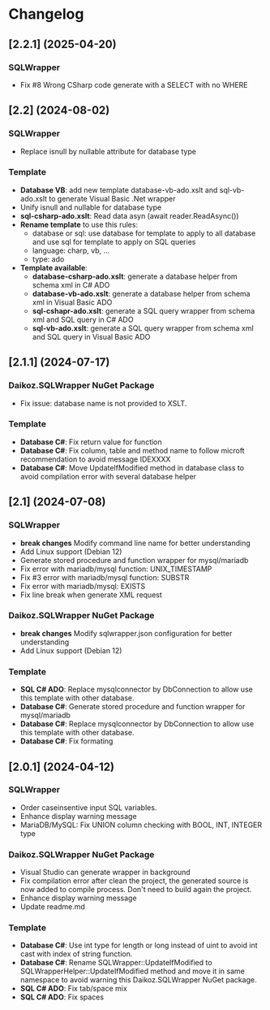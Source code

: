# Changelog

## [2.2.1] (2025-04-20)

### SQLWrapper
- Fix #8 Wrong CSharp code generate with a SELECT with no WHERE


## [2.2] (2024-08-02)

### SQLWrapper
- Replace isnull by nullable attribute for database type

### Template
- **Database VB**: add new template database-vb-ado.xslt and sql-vb-ado.xslt to generate Visual Basic .Net wrapper
- Unify isnull and nullable for database type
- **sql-csharp-ado.xslt**: Read data asyn (await reader.ReadAsync())
- **Rename template** to use this rules:
    - database or sql: use database for template to apply to all database and use sql for template to apply on SQL queries 
    - language: charp, vb, ...
    - type: ado
- **Template available**:
    - **database-csharp-ado.xslt**: generate a database helper from schema xml in C# ADO
    - **database-vb-ado.xslt**: generate a database helper from schema xml in Visual Basic ADO
    - **sql-cshapr-ado.xslt**: generate a SQL query wrapper from schema xml and SQL query in C# ADO
    - **sql-vb-ado.xslt**: generate a SQL query wrapper from schema xml and SQL query in Visual Basic ADO


## [2.1.1] (2024-07-17)

### Daikoz.SQLWrapper NuGet Package
- Fix issue: database name is not provided to XSLT.

### Template
- **Database C#**: Fix return value for function
- **Database C#**: Fix column, table and method name to follow microft recommendation to avoid message IDEXXXX
- **Database C#**: Move UpdateIfModified method in database class to avoid compilation error with several database helper


## [2.1] (2024-07-08)

### SQLWrapper
- **break changes** Modify command line name for better understanding
- Add Linux support (Debian 12)
- Generate stored procedure and function wrapper for mysql/mariadb
- Fix error with mariadb/mysql function: UNIX_TIMESTAMP
- Fix #3 error with mariadb/mysql function: SUBSTR
- Fix error with mariadb/mysql: EXISTS
- Fix line break when generate XML request

### Daikoz.SQLWrapper NuGet Package
- **break changes** Modify sqlwrapper.json configuration for better understanding
- Add Linux support (Debian 12)

### Template
- **SQL C# ADO**: Replace mysqlconnector by DbConnection to allow use this template with other database.
- **Database C#**: Generate stored procedure and function wrapper for mysql/mariadb
- **Database C#**: Replace mysqlconnector by DbConnection to allow use this template with other database.
- **Database C#**: Fix formating


## [2.0.1] (2024-04-12)

### SQLWrapper
- Order caseinsentive input SQL variables.
- Enhance display warning message
- MariaDB/MySQL: Fix UNION column checking with BOOL, INT, INTEGER type

### Daikoz.SQLWrapper NuGet Package
- Visual Studio can generate wrapper in background
- Fix compilation error after clean the project, the generated source is now added to compile process. Don't need to build again the project.
- Enhance display warning message
- Update readme.md

### Template
- **Database C#**: Use int type for length or long instead of uint to avoid int cast with index of string function.
- **Database C#**: Rename SQLWrapper::UpdateIfModified to SQLWrapperHelper::UpdateIfModified method and move it in same namespace to avoid warning this Daikoz.SQLWrapper NuGet package.
- **SQL C# ADO**: Fix tab/space mix
- **SQL C# ADO**: Fix spaces
